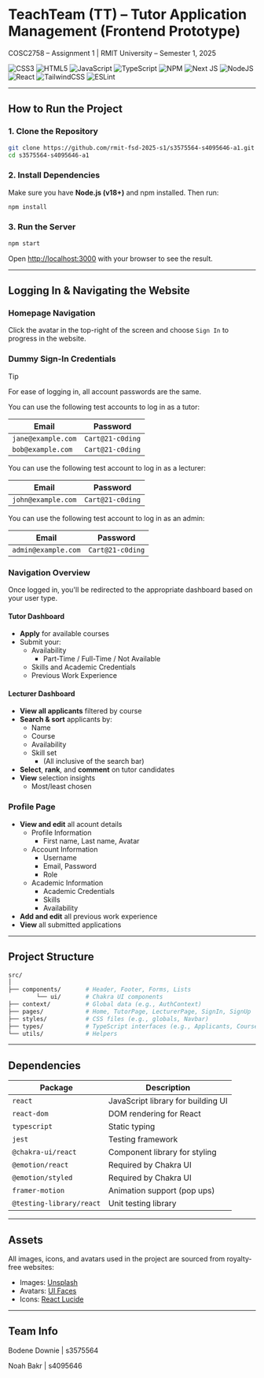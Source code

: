 # TeachTeam (TT) – Tutor Application Management (Frontend Prototype)

COSC2758 – Assignment 1 | RMIT University – Semester 1, 2025

![CSS3](https://img.shields.io/badge/css3-%231572B6.svg?style=for-the-badge&logo=css3&logoColor=white) ![HTML5](https://img.shields.io/badge/html5-%23E34F26.svg?style=for-the-badge&logo=html5&logoColor=white) ![JavaScript](https://img.shields.io/badge/javascript-%23323330.svg?style=for-the-badge&logo=javascript&logoColor=%23F7DF1E) ![TypeScript](https://img.shields.io/badge/typescript-%23007ACC.svg?style=for-the-badge&logo=typescript&logoColor=white) ![NPM](https://img.shields.io/badge/NPM-%23CB3837.svg?style=for-the-badge&logo=npm&logoColor=white) ![Next JS](https://img.shields.io/badge/Next-black?style=for-the-badge&logo=next.js&logoColor=white) ![NodeJS](https://img.shields.io/badge/node.js-6DA55F?style=for-the-badge&logo=node.js&logoColor=white) ![React](https://img.shields.io/badge/react-%2320232a.svg?style=for-the-badge&logo=react&logoColor=%2361DAFB) ![TailwindCSS](https://img.shields.io/badge/tailwindcss-%2338B2AC.svg?style=for-the-badge&logo=tailwind-css&logoColor=white) ![ESLint](https://img.shields.io/badge/ESLint-4B3263?style=for-the-badge&logo=eslint&logoColor=white)

---

## How to Run the Project

### 1. Clone the Repository

```bash
git clone https://github.com/rmit-fsd-2025-s1/s3575564-s4095646-a1.git
cd s3575564-s4095646-a1
```

### 2. Install Dependencies

Make sure you have **Node.js (v18+)** and npm installed. Then run:

```bash
npm install
```

### 3. Run the Server

```bash
npm start
```

Open [http://localhost:3000](http://localhost:3000) with your browser to see the result.

---

## Logging In & Navigating the Website

### Homepage Navigation

Click the avatar in the top-right of the screen and choose `Sign In` to progress in the website.

### Dummy Sign-In Credentials

> [!TIP]
> For ease of logging in, all account passwords are the same.

You can use the following test accounts to log in as a tutor:

| Email | Password |
| --- | --- |
| `jane@example.com` | `Cart@21-c0ding` |
| `bob@example.com` | `Cart@21-c0ding` |

You can use the following test account to log in as a lecturer:

| Email | Password |
| --- | --- |
| `john@example.com` | `Cart@21-c0ding` |

You can use the following test account to log in as an admin:

| Email | Password |
| --- | --- |
| `admin@example.com` | `Cart@21-c0ding` |

### Navigation Overview

Once logged in, you'll be redirected to the appropriate dashboard based on your user type.

#### Tutor Dashboard
- **Apply** for available courses
- Submit your:
  - Availability
    - Part-Time / Full-Time / Not Available
  - Skills and Academic Credentials
  - Previous Work Experience

#### Lecturer Dashboard
- **View all applicants** filtered by course
- **Search & sort** applicants by:
  - Name
  - Course
  - Availability
  - Skill set
    - (All inclusive of the search bar)
- **Select**, **rank**, and **comment** on tutor candidates
- **View** selection insights
  - Most/least chosen

### Profile Page
- **View and edit** all acount details
  - Profile Information
    - First name, Last name, Avatar
  - Account Information
    - Username
    - Email, Password
    - Role
  - Academic Information
    - Academic Credentials
    - Skills
    - Availability
- **Add and edit** all previous work experience
- **View** all submitted applications

---

## Project Structure

```bash
src/
│
├── components/       # Header, Footer, Forms, Lists
        └── ui/       # Chakra UI components
├── context/          # Global data (e.g., AuthContext)
├── pages/            # Home, TutorPage, LecturerPage, SignIn, SignUp
├── styles/           # CSS files (e.g., globals, Navbar)
├── types/            # TypeScript interfaces (e.g., Applicants, Courses)
└── utils/            # Helpers
```

---

## Dependencies

| Package | Description |
| --- | --- |
| `react` | JavaScript library for building UI |
| `react-dom` | DOM rendering for React |
| `typescript` | Static typing |
| `jest` | Testing framework |
| `@chakra-ui/react` | Component library for styling |
| `@emotion/react` | Required by Chakra UI |
| `@emotion/styled` | Required by Chakra UI |
| `framer-motion` | Animation support (pop ups) |
| `@testing-library/react` | Unit testing library |

---

## Assets

All images, icons, and avatars used in the project are sourced from royalty-free websites:

* Images: [Unsplash](https://unsplash.com)
* Avatars: [UI Faces](https://uifaces.co)
* Icons: [React Lucide](https://react-icons.github.io/react-icons/icons/lu/)

---

## Team Info

Bodene Downie | s3575564

Noah Bakr | s4095646
